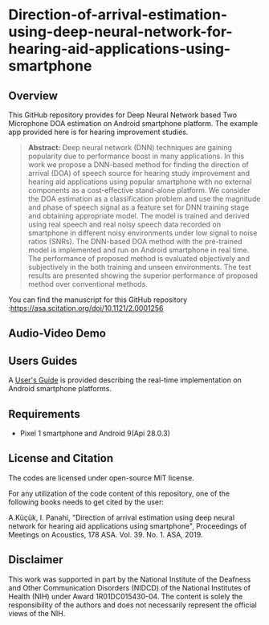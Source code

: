 # Direction-of-arrival-estimation-using-deep-neural-network-for-hearing-aid-applications-using-smartphone
 
## Overview

This GitHub repository provides for Deep Neural Network based Two Microphone DOA estimation on Android smartphone platform. The example app provided here is for hearing improvement studies. 
> **Abstract:** Deep neural network (DNN) techniques are gaining popularity due to performance boost in many applications. In this work we propose a DNN-based method for finding the direction of arrival (DOA) of speech source for hearing study improvement and hearing aid applications using popular smartphone with no external components as a cost-effective stand-alone platform. We consider the DOA estimation as a classification problem and use the magnitude and phase of speech signal as a feature set for DNN training stage and obtaining appropriate model. The model is trained and derived using real speech and real noisy speech data recorded on smartphone in different noisy environments under low signal to noise ratios (SNRs). The DNN-based DOA method with the pre-trained model is implemented and run on Android smartphone in real time. The performance of proposed method is evaluated objectively and subjectively in the both training and unseen environments. The test results are presented showing the superior performance of proposed method over conventional methods.

You can find the manuscript for this GitHub repository :https://asa.scitation.org/doi/10.1121/2.0001256

## Audio-Video Demo

## Users Guides

A [User's Guide](Users-Guide-Android_TwoMicDOA_version_2.pdf) is provided describing the real-time implementation on Android smartphone platforms.

## Requirements 

- Pixel 1 smartphone and Android 9(Api 28.0.3)

## License and Citation

The codes are licensed under open-source MIT license.

For any utilization of the code content of this repository, one of the following books needs to get cited by the user:

A.Küçük, I. Panahi, "Direction of arrival estimation using deep neural network for hearing aid applications using smartphone", Proceedings of Meetings on Acoustics, 178 ASA. Vol. 39. No. 1. ASA, 2019. 

## Disclaimer

This work was supported in part by the National Institute of the Deafness and Other Communication Disorders (NIDCD) of the National Institutes of Health (NIH) under Award 1R01DC015430-04. The content is solely the responsibility of the authors and does not necessarily represent the official views of the NIH.
